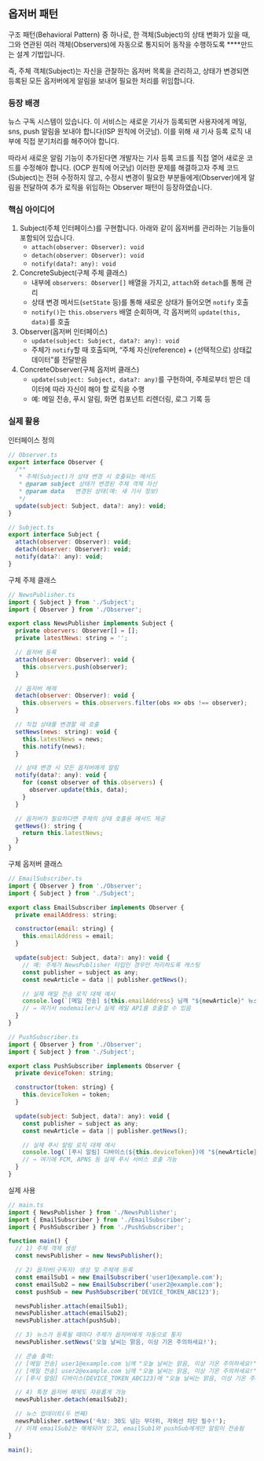 ## 옵저버 패턴

구조 패턴(Behavioral Pattern) 중 하나로, 한 객체(Subject)의 상태 변화가 있을 때, 그와 연관된 여러 객체(Observers)에 자동으로 통지되어 동작을 수행하도록 ****만드는 설계 기법입니다.

즉, 주체 객체(Subject)는 자신을 관찰하는 옵저버 목록을 관리하고, 상태가 변경되면 등록된 모든 옵저버에게 알림을 보내어 필요한 처리를 위임합니다.

### 등장 배경

뉴스 구독 시스템이 있습니다. 이 서비스는 새로운 기사가 등록되면 사용자에게 메일, sns, push 알림을 보내야 합니다(ISP 원칙에 어긋남). 이를 위해 새 기사 등록 로직 내부에 직접 분기처리를 해주어야 합니다.

따라서 새로운 알림 기능이 추가된다면 개발자는 기사 등록 코드를 직접 열어 새로운 코드를 수정해야 합니다. (OCP 원칙에 어긋남) 이러한 문제를 해결하고자 주체 코드(Subject)는 전혀 수정하지 않고, 수정시 변경이 필요한 부분들에게(Observer)에게 알림을 전달하여 추가 로직을 위임하는 Observer 패턴이 등장하였습니다.

### 핵심 아이디어

1. Subject(주체 인터페이스)를 구현합니다. 아래와 같이 옵저버를 관리하는 기능들이 포함되어 있습니다.
    - `attach(observer: Observer): void`
    - `detach(observer: Observer): void`
    - `notify(data?: any): void`
2. ConcreteSubject(구체 주체 클래스)
    - 내부에 `observers: Observer[]` 배열을 가지고, `attach`와 `detach`를 통해 관리
    - 상태 변경 메서드(`setState` 등)를 통해 새로운 상태가 들어오면 `notify` 호출
    - `notify()`는 `this.observers` 배열 순회하며, 각 옵저버의 `update(this, data)`를 호출
3. Observer(옵저버 인터페이스)
    - `update(subject: Subject, data?: any): void`
    - 주체가 `notify`할 때 호출되며, “주체 자신(reference) + (선택적으로) 상태값 데이터”를 전달받음
4. ConcreteObserver(구체 옵저버 클래스)
    - `update(subject: Subject, data?: any)`를 구현하여, 주체로부터 받은 데이터에 따라 자신이 해야 할 로직을 수행
    - 예: 메일 전송, 푸시 알림, 화면 컴포넌트 리렌더링, 로그 기록 등

### 실제 활용

인터페이스 정의

```jsx
// Observer.ts
export interface Observer {
  /**
   * 주체(Subject)가 상태 변경 시 호출되는 메서드
   * @param subject 상태가 변경된 주체 객체 자신
   * @param data   변경된 상태(예: 새 기사 정보)
   */
  update(subject: Subject, data?: any): void;
}

// Subject.ts
export interface Subject {
  attach(observer: Observer): void;
  detach(observer: Observer): void;
  notify(data?: any): void;
}
```

구체 주제 클래스

```jsx
// NewsPublisher.ts
import { Subject } from './Subject';
import { Observer } from './Observer';

export class NewsPublisher implements Subject {
  private observers: Observer[] = [];
  private latestNews: string = '';

  // 옵저버 등록
  attach(observer: Observer): void {
    this.observers.push(observer);
  }

  // 옵저버 해제
  detach(observer: Observer): void {
    this.observers = this.observers.filter(obs => obs !== observer);
  }

  // 직접 상태를 변경할 때 호출
  setNews(news: string): void {
    this.latestNews = news;
    this.notify(news);
  }

  // 상태 변경 시 모든 옵저버에게 알림
  notify(data?: any): void {
    for (const observer of this.observers) {
      observer.update(this, data);
    }
  }

  // 옵저버가 필요하다면 주체의 상태 호출용 메서드 제공
  getNews(): string {
    return this.latestNews;
  }
}
```

구체 옵저버 클래스

```jsx
// EmailSubscriber.ts
import { Observer } from './Observer';
import { Subject } from './Subject';

export class EmailSubscriber implements Observer {
  private emailAddress: string;

  constructor(email: string) {
    this.emailAddress = email;
  }

  update(subject: Subject, data?: any): void {
    // 예: 주체가 NewsPublisher 타입인 경우만 처리하도록 캐스팅
    const publisher = subject as any;
    const newArticle = data || publisher.getNews();

    // 실제 메일 전송 로직 대체 예시
    console.log(`[메일 전송] ${this.emailAddress} 님께 "${newArticle}" 뉴스 발송 완료`);
    // → 여기서 nodemailer나 실제 메일 API를 호출할 수 있음
  }
}

// PushSubscriber.ts
import { Observer } from './Observer';
import { Subject } from './Subject';

export class PushSubscriber implements Observer {
  private deviceToken: string;

  constructor(token: string) {
    this.deviceToken = token;
  }

  update(subject: Subject, data?: any): void {
    const publisher = subject as any;
    const newArticle = data || publisher.getNews();

    // 실제 푸시 알림 로직 대체 예시
    console.log(`[푸시 알림] 디바이스(${this.deviceToken})에 "${newArticle}" 푸시 전송 완료`);
    // → 여기에 FCM, APNS 등 실제 푸시 서비스 호출 가능
  }
}
```

실제 사용 

```jsx
// main.ts
import { NewsPublisher } from './NewsPublisher';
import { EmailSubscriber } from './EmailSubscriber';
import { PushSubscriber } from './PushSubscriber';

function main() {
  // 1) 주체 객체 생성
  const newsPublisher = new NewsPublisher();

  // 2) 옵저버(구독자) 생성 및 주체에 등록
  const emailSub1 = new EmailSubscriber('user1@example.com');
  const emailSub2 = new EmailSubscriber('user2@example.com');
  const pushSub = new PushSubscriber('DEVICE_TOKEN_ABC123');

  newsPublisher.attach(emailSub1);
  newsPublisher.attach(emailSub2);
  newsPublisher.attach(pushSub);

  // 3) 뉴스가 등록될 때마다 주체가 옵저버에게 자동으로 통지
  newsPublisher.setNews('오늘 날씨는 맑음, 이상 기온 주의하세요!');

  // 콘솔 출력:
  // [메일 전송] user1@example.com 님께 "오늘 날씨는 맑음, 이상 기온 주의하세요!" 뉴스 발송 완료
  // [메일 전송] user2@example.com 님께 "오늘 날씨는 맑음, 이상 기온 주의하세요!" 뉴스 발송 완료
  // [푸시 알림] 디바이스(DEVICE_TOKEN_ABC123)에 "오늘 날씨는 맑음, 이상 기온 주의하세요!" 푸시 전송 완료

  // 4) 특정 옵저버 해제도 자유롭게 가능
  newsPublisher.detach(emailSub2);

  // 뉴스 업데이트(두 번째)
  newsPublisher.setNews('속보: 30도 넘는 무더위, 자외선 차단 필수!');
  // 이제 emailSub2는 해제되어 있고, emailSub1와 pushSub에게만 알림이 전송됨
}

main();
```
